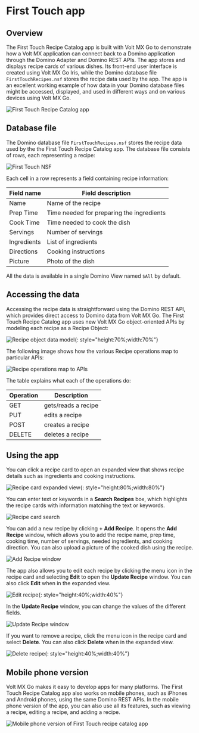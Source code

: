 # First Touch app

## Overview

The First Touch Recipe Catalog app is built with Volt MX Go to demonstrate how a Volt MX application can connect back to a Domino application through the Domino Adapter and Domino REST APIs. The app stores and displays recipe cards of various dishes. Its front-end user interface is created using Volt MX Go Iris, while the Domino database file `FirstTouchRecipes.nsf` stores the recipe data used by the app. The app is an excellent working example of how data in your Domino database files might be accessed, displayed, and used in different ways and on various devices using Volt MX Go. 

![First Touch Recipe Catalog app](../assets/images/ftrecipeapp.png)

## Database file

The Domino database file `FirstTouchRecipes.nsf` stores the recipe data used by the the First Touch Recipe Catalog app. The database file consists of rows, each representing a recipe:

![First Touch NSF](../assets/images/recipensf.png)

Each cell in a row represents a field containing recipe information: 

|Field name|Field description|
|----|----|
|Name|Name of the recipe|
|Prep Time|Time needed for preparing the ingredients|
|Cook Time|Time needed to cook the dish|
|Servings|Number of servings|
|Ingredients|List of ingredients|
|Directions|Cooking instructions|
|Picture|Photo of the dish|

All the data is available in a single Domino View named `$All` by default.

## Accessing the data

Accessing the recipe data is straightforward using the Domino REST API, which provides direct access to Domino data from Volt MX Go. The First Touch Recipe Catalog app uses new Volt MX Go object-oriented APIs by modeling each recipe as a Recipe Object:

![Recipe object data model](../assets/images/recipedatamodel.png){: style="height:70%;width:70%"}

The following image shows how the various Recipe operations map to particular APIs:

![Recipe operations map to APIs](../assets/images/recipemapping.png)

The table explains what each of the operations do:

|Operation|Description|
|----|----|
|GET|gets/reads a recipe|
|PUT|edits a recipe|
|POST|creates a recipe|
|DELETE|deletes a recipe|

## Using the app

You can click a recipe card to open an expanded view that shows recipe details such as ingredients and cooking instructions.

![Recipe card expanded view](../assets/images/recipecardexpanded.png){: style="height:80%;width:80%"}

You can enter text or keywords in a **Search Recipes** box, which highlights the recipe cards with information matching the text or keywords. 

![Recipe card search](../assets/images/recipesearch.png)

You can add a new recipe by clicking **+ Add Recipe**. It opens the **Add Recipe** window, which allows you to add the recipe name, prep time, cooking time, number of servings, needed ingredients, and cooking direction. You can also upload a picture of the cooked dish using the recipe.

![Add Recipe window](../assets/images/addrecipe.png)

The app also allows you to edit each recipe by clicking the menu icon in the recipe card and selecting **Edit** to open the **Update Recipe** window. You can also click **Edit** when in the expanded view.

![Edit recipe](../assets/images/editrecipe.png){: style="height:40%;width:40%"}

In the **Update Recipe** window, you can change the values of the different fields.   

![Update Recipe window](../assets/images/updaterecipe.png)

If you want to remove a recipe, click the menu icon in the recipe card and select **Delete**. You can also click **Delete** when in the expanded view.

![Delete recipe](../assets/images/deleterecipe.png){: style="height:40%;width:40%"}

## Mobile phone version 

Volt MX Go makes it easy to develop apps for many platforms. The First Touch Recipe Catalog app also works on mobile phones, such as iPhones and Android phones, using the same Domino REST APIs. In the mobile phone version of the app, you can also use all its features, such as viewing a recipe, editing a recipe, and adding a recipe.

![Mobile phone version of First Touch recipe catalog app](../assets/images/mobilerecipe1.png)

